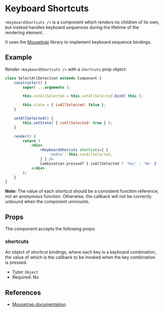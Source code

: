 Keyboard Shortcuts
==================

`<KeyboardShortcuts />` is a component which renders no children of its own, but instead handles keyboard sequences during the lifetime of the rendering element.

It uses the [Mousetrap](https://craig.is/killing/mice) library to implement keyboard sequence bindings.

## Example

Render `<KeyboardShortcuts />` with a `shortcuts` prop object:

```jsx
class SelectAllDetection extends Component {
	constructor() {
		super( ...arguments );

		this.setAllSelected = this.setAllSelected.bind( this );

		this.state = { isAllSelected: false };
	}

	setAllSelected() {
		this.setState( { isAllSelected: true } );
	}

	render() {
		return (
			<div>
				<KeyboardShorcuts shortcuts={ {
					'mod+a': this.setAllSelected,
				} } />
				Combination pressed? { isAllSelected ? 'Yes' : 'No' }
			</div>
		);
	}
}
```

__Note:__ The value of each shortcut should be a consistent function reference, not an anonymous function. Otherwise, the callback will not be correctly unbound when the component unmounts.

## Props

The component accepts the following props:

### shortcuts

An object of shortcut bindings, where each key is a keyboard combination, the value of which is the callback to be invoked when the key combination is pressed.

- Type: `Object`
- Required: No

## References

- [Mousetrap documentation](https://craig.is/killing/mice)

